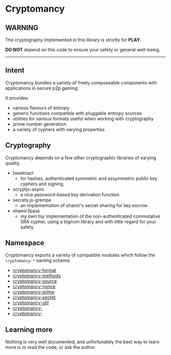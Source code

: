 # Cryptomancy

## **WARNING** ##

The cryptography implemented in this library is strictly for **PLAY**.

**DO NOT** depend on this code to ensure your safety or general well-being.

---

## Intent

Cryptomancy bundles a variety of freely composeable components with applications in secure p2p gaming.

It provides:

* various flavours of entropy
* generic functions compatible with pluggable entropy sources
* utilities for various formats useful when working with cryptography
* prime number generation
* a variety of cyphers with varying properties

## Cryptography

Cryptomancy depends on a few other cryptographic libraries of varying quality.

* tweetnacl
  * for hashes, authenticated symmetric and assymmetric public key cyphers and signing.
* scryptjs-async
  * a nice password-based key derivation function
* secrets.js-grempe
  * an implementation of shamir's secret sharing for key escrow
* shamir3pass
  * my own toy implementation of the non-authenticated commutative SRA cypher, using a bignum library and with little regard for your safety

## Namespace

Cryptomancy exports a variety of compatible modules which follow the `cryptomancy-*` naming scheme.

* [cryptomancy-format](#)
* [cryptomancy-methods](#)
* [cryptomancy-source](#)
* [cryptomancy-nonce](#)
* [cryptomancy-prime](#)
* [cryptomancy-secret](#)
* [cryptomancy-util](#)
* [cryptomancy-](#)
* [cryptomancy-](#)

## Learning more

Nothing is very well documented, and unfortunately the best way to learn more is to read the code, or ask the author.


